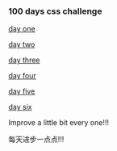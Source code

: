 ### 100 days css challenge

[day one](./one.html)

[day two](./two.html)

[day three](./three.html)

[day four](./four.html)

[day five](./five.html)

[day six](./six.html)


Improve a little bit every one!!!

每天进步一点点!!!